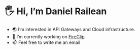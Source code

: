 # 🖐 Hi, I’m Daniel Railean
- 🌏 I’m interested in API Gateways and Cloud infrastructure.
- 🚧 I’m currently working on [FireClip](https://github.com/ORAILS/FireClip)
- 📫 Feel free to write me an email
